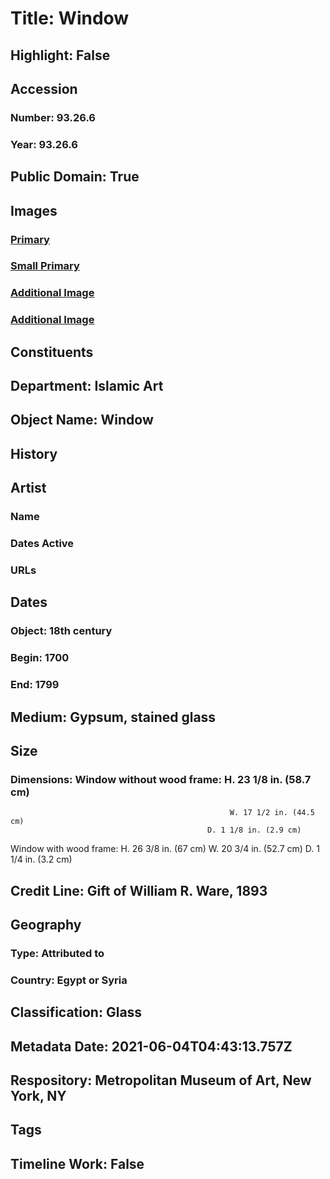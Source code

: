 # Title: Window
## Highlight: False
## Accession
### Number: 93.26.6
### Year: 93.26.6
## Public Domain: True
## Images
### [Primary](https://images.metmuseum.org/CRDImages/is/original/wb-93.26.6cc.JPG)
### [Small Primary](https://images.metmuseum.org/CRDImages/is/web-large/wb-93.26.6cc.JPG)
### [Additional Image](https://images.metmuseum.org/CRDImages/is/original/wb-93.26.6aa.JPG)
### [Additional Image](https://images.metmuseum.org/CRDImages/is/original/sf93-26-6a.jpg)
## Constituents
## Department: Islamic Art
## Object Name: Window
## History
## Artist
### Name
### Dates Active
### URLs
## Dates
### Object: 18th century
### Begin: 1700
### End: 1799
## Medium: Gypsum, stained glass
## Size
### Dimensions: Window without wood frame: H. 23 1/8 in. (58.7 cm) 
                                                     W. 17 1/2 in. (44.5 cm)
                                                D. 1 1/8 in. (2.9 cm)
Window with wood frame: H. 26 3/8 in. (67 cm)
                                          W. 20 3/4 in. (52.7 cm)
                                           D. 1 1/4 in. (3.2 cm)
## Credit Line: Gift of William R. Ware, 1893
## Geography
### Type: Attributed to
### Country: Egypt or Syria
## Classification: Glass
## Metadata Date: 2021-06-04T04:43:13.757Z
## Respository: Metropolitan Museum of Art, New York, NY
## Tags
## Timeline Work: False